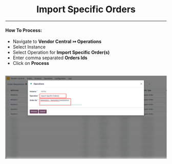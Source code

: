<h1 align="center"><strong>  Import Specific Orders </strong></h1>

<hr>

<h4> How To Process:</h4>

* Navigate to **Vendor Central ↣ Operations**
* Select Instance
* Select Operation for **Import Specific Order(s)**
* Enter comma separated **Orders Ids**
* Click on **Process**

<br/>

<div align="center">
  <img src="./images/VC-16.png" alt="">
</div>
